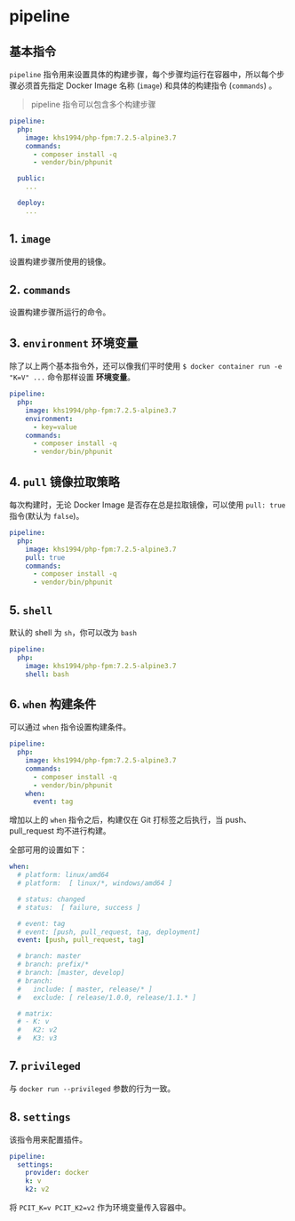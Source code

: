 # pipeline

## 基本指令

`pipeline` 指令用来设置具体的构建步骤，每个步骤均运行在容器中，所以每个步骤必须首先指定 Docker Image 名称 (`image`) 和具体的构建指令 (`commands`) 。

> pipeline 指令可以包含多个构建步骤

```yaml
pipeline:
  php:
    image: khs1994/php-fpm:7.2.5-alpine3.7
    commands:
      - composer install -q
      - vendor/bin/phpunit

  public:
    ...

  deploy:
    ...      
```

## 1. `image`

设置构建步骤所使用的镜像。

## 2. `commands`

设置构建步骤所运行的命令。

## 3. `environment` 环境变量

除了以上两个基本指令外，还可以像我们平时使用 `$ docker container run -e "K=V" ...` 命令那样设置 **环境变量**。

```yaml
pipeline:
  php:
    image: khs1994/php-fpm:7.2.5-alpine3.7
    environment:
      - key=value
    commands:
      - composer install -q
      - vendor/bin/phpunit
```

## 4. `pull` 镜像拉取策略

每次构建时，无论 Docker Image 是否存在总是拉取镜像，可以使用 `pull: true` 指令(默认为 `false`)。

```yaml
pipeline:
  php:
    image: khs1994/php-fpm:7.2.5-alpine3.7
    pull: true
    commands:
      - composer install -q
      - vendor/bin/phpunit
```

## 5. `shell`

默认的 shell 为 `sh`，你可以改为 `bash`

```yaml
pipeline:
  php:
    image: khs1994/php-fpm:7.2.5-alpine3.7
    shell: bash
```

## 6. `when` 构建条件

可以通过 `when` 指令设置构建条件。

```yaml
pipeline:
  php:
    image: khs1994/php-fpm:7.2.5-alpine3.7
    commands:
      - composer install -q
      - vendor/bin/phpunit
    when:
      event: tag
```

增加以上的 `when` 指令之后，构建仅在 Git 打标签之后执行，当 push、pull_request 均不进行构建。

全部可用的设置如下：

```yaml
when:
  # platform: linux/amd64
  # platform:  [ linux/*, windows/amd64 ]

  # status: changed
  # status:  [ failure, success ]

  # event: tag
  # event: [push, pull_request, tag, deployment]
  event: [push, pull_request, tag]

  # branch: master
  # branch: prefix/*
  # branch: [master, develop]
  # branch:
  #   include: [ master, release/* ]
  #   exclude: [ release/1.0.0, release/1.1.* ]

  # matrix:
  # - K: v
  #   K2: v2
  #   K3: v3
```

## 7. `privileged`

与 `docker run --privileged` 参数的行为一致。

## 8. `settings`

该指令用来配置插件。

```yaml
pipeline:
  settings:
    provider: docker
    k: v
    k2: v2
```

将 `PCIT_K=v PCIT_K2=v2` 作为环境变量传入容器中。
